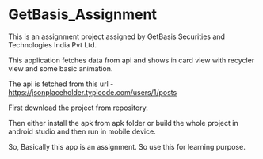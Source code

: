 # GetBasis_Assignment
This is an assignment project assigned by GetBasis Securities and Technologies India Pvt Ltd.

This application fetches data from api and shows in card view with recycler view and some basic animation.

The api is fetched from this url -  https://jsonplaceholder.typicode.com/users/1/posts

First download the project from repository.

Then either install the apk from apk folder or build the whole project in android studio and then run in mobile device.

So, Basically this app is an assignment. So use this for learning purpose.
